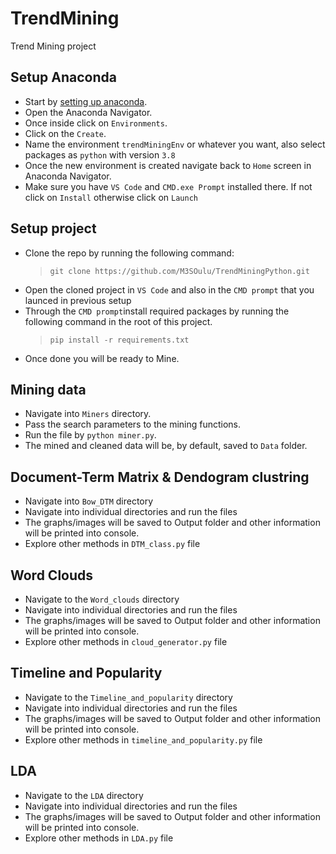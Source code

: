 # TrendMining

Trend Mining project

## Setup Anaconda

- Start by [setting up anaconda](https://www.anaconda.com/products/distribution).
- Open the Anaconda Navigator.
- Once inside click on `Environments`.
- Click on the `Create`.
- Name the environment `trendMiningEnv` or whatever you want, also select packages as `python` with version `3.8` 
- Once the new environment is created navigate back to `Home` screen in Anaconda Navigator.
- Make sure you have `VS Code` and `CMD.exe Prompt` installed there. If not click on `Install` otherwise click on `Launch`

## Setup project
- Clone the repo by running the following command:
  > `git clone https://github.com/M3SOulu/TrendMiningPython.git`
- Open the cloned project in `VS Code` and also in the `CMD prompt` that you launced in previous setup
- Through the `CMD prompt`install required packages by running the following command in the root of this project.
  > `pip install -r requirements.txt`
- Once done you will be ready to Mine.

## Mining data

- Navigate into `Miners` directory.
- Pass the search parameters to the mining functions.
- Run the file by `python miner.py`.
- The mined and cleaned data will be, by default, saved to `Data` folder.

## Document-Term Matrix & Dendogram clustring

- Navigate into `Bow_DTM` directory
- Navigate into individual directories and run the files
- The graphs/images will be saved to Output folder and other information will be printed into console.
- Explore other methods in `DTM_class.py` file

## Word Clouds
- Navigate to the `Word_clouds` directory
- Navigate into individual directories and run the files
- The graphs/images will be saved to Output folder and other information will be printed into console.
- Explore other methods in `cloud_generator.py` file

## Timeline and Popularity
- Navigate to the `Timeline_and_popularity` directory
- Navigate into individual directories and run the files
- The graphs/images will be saved to Output folder and other information will be printed into console.
- Explore other methods in `timeline_and_popularity.py` file

## LDA
- Navigate to the `LDA` directory
- Navigate into individual directories and run the files
- The graphs/images will be saved to Output folder and other information will be printed into console.
- Explore other methods in `LDA.py` file
